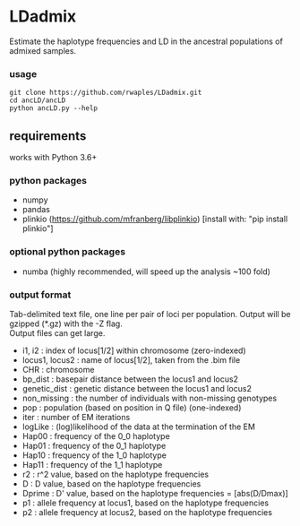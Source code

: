 # LDadmix
Estimate the haplotype frequencies and LD in the ancestral populations of admixed samples.

### usage
```
git clone https://github.com/rwaples/LDadmix.git
cd ancLD/ancLD
python ancLD.py --help
```

## requirements
works with Python 3.6+

### python packages
 - numpy
 - pandas
 - plinkio (https://github.com/mfranberg/libplinkio) [install with: "pip install plinkio"]
### optional python packages
 - numba (highly recommended, will speed up the analysis ~100 fold)


### output format
Tab-delimited text file, one line per pair of loci per population.
Output will be gzipped (\*.gz) with the -Z flag.  
Output files can get large.

 - i1, i2 : index of locus[1/2] within chromosome (zero-indexed)
 - locus1, locus2 : name of locus[1/2], taken from the .bim file
 - CHR : chromosome
 - bp_dist : basepair distance between the locus1 and locus2
 - genetic_dist : genetic distance between the locus1 and locus2
 - non_missing : the number of individuals with non-missing genotypes
 - pop : population (based on position in Q file) (one-indexed)
 - iter : number of EM iterations
 - logLike : (log)likelihood of the data at the termination of the EM
 - Hap00 : frequency of the 0_0 haplotype
 - Hap01 : frequency of the 0_1 haplotype
 - Hap10 : frequency of the 1_0 haplotype
 - Hap11 : frequency of the 1_1 haplotype
 - r2 : r^2 value, based on the haplotype frequencies
 - D : D value, based on the haplotype frequencies
 - Dprime : D' value, based on the haplotype frequencies = [abs(D/Dmax)]
 - p1 : allele frequency at locus1, based on the haplotype frequencies
 - p2 : allele frequency at locus2, based on the haplotype frequencies

